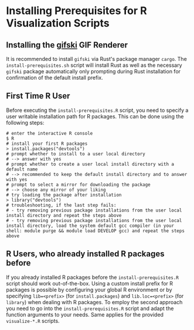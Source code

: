 # Installing Prerequisites for R Visualization Scripts

## Installing the [gifski](https://gif.ski "Gifski Homepage") GIF Renderer

It is recommended to install `gifski` via Rust's package manager `cargo`.
The `install-prerequisites.sh` script will install Rust as well as the necessary `gifski` package automatically only prompting during Rust installation for confirmation of the default install prefix.

## First Time R User

Before executing the `install-prerequisites.R` script, you need to specify a user writable installation path for R packages.
This can be done using the following steps:

```shell
# enter the interactive R console
$ R
# install your first R packages
> install.packages("devtools")
# prompt whether to install to a user local directory
# --> answer with yes
# prompt whether to create a user local install directory with a default name
# --> recommended to keep the default install directory and to answer with yes
# prompt to select a mirror for downloading the package
# --> choose any mirror of your liking
# try loading the package after installation
> library("devtools")
# troubleshooting, if the last step fails:
# - try removing previous package installations from the user local install directory and repeat the steps above
# - try removing previous package installations from the user local install directory, load the system default gcc compiler (in your shell: module purge && module load DEVELOP gcc) and repeat the steps above
```

## R Users, who already installed R packages before

If you already installed R packages before the `install-prerequisites.R` script should work out-of-the-box.
Using a custom install prefix for R packages is possible by configuring your global R environment or by specifying `lib=<prefix>` (for `install.packages`) and `lib.loc=<prefix>` (for `library`) when dealing with R packages.
To employ the second approach you need to go into the `install-prerequisites.R` script and adapt the function arguments to your needs.
Same applies for the provided `visualize-*.R` scripts.

